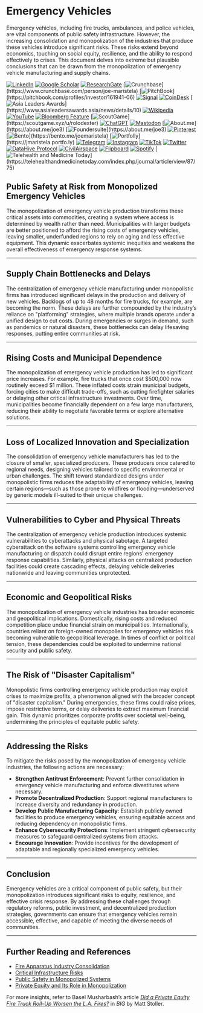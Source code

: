 # Emergency Vehicles

Emergency vehicles, including fire trucks, ambulances, and police vehicles, are vital components of public safety infrastructure. However, the increasing consolidation and monopolization of the industries that produce these vehicles introduce significant risks. These risks extend beyond economics, touching on social equity, resilience, and the ability to respond effectively to crises. This document delves into extreme but plausible conclusions that can be drawn from the monopolization of emergency vehicle manufacturing and supply chains.

[![LinkedIn](https://img.shields.io/badge/LinkedIn-Profile-0077B5?style=flat-square\&logo=linkedin\&logoColor=white)](https://linkedin.com/in/rolodexter) [![Google Scholar](https://img.shields.io/badge/Google_Scholar-Profile-4285F4?style=flat-square\&logo=googlescholar\&logoColor=white)](https://scholar.google.com/citations?user=gHTHirEAAAAJ) [![ResearchGate](https://img.shields.io/badge/ResearchGate-Profile-00CCBB?style=flat-square\&logo=researchgate\&logoColor=white)](https://www.researchgate.net/profile/Joe-Maristela-2) [![Crunchbase](https://img.shields.io/badge/Crunchbase-Profile-0288D1?style=flat-square\&logo=data:image/svg+xml;base64,PHN...)](https://www.crunchbase.com/person/joe-maristela) [![PitchBook](https://img.shields.io/badge/PitchBook-Profile-003B6B?style=flat-square\&logo=data:image/svg+xml;base64,PHN...)](https://pitchbook.com/profiles/investor/161941-06) [![Signal](https://img.shields.io/badge/Signal-Profile-6E97F0?style=flat-square\&logo=signal\&logoColor=white)](https://signal.nfx.com/investors/joe-maristela) [![CoinDesk](https://img.shields.io/badge/CoinDesk-Contributor-F7931A?style=flat-square\&logo=news\&logoColor=white)](https://www.coindesk.com/author/joe-maristela) [![Asia Leaders Awards](https://img.shields.io/badge/Asia_Leaders_Awards-Feature-DA291C?style=flat-square\&logo=data:image/svg+xml;base64,PHN...)](https://www.asialeadersawards.asia/news/details/10) [![Wikipedia](https://img.shields.io/badge/Wikipedia-Profile-000000?style=flat-square\&logo=wikipedia\&logoColor=white)](https://en.wikipedia.org/wiki/File:Joe_Maristela_in_Paniqui_Tarlac_Tech_Seminar_2015.jpg) [![YouTube](https://img.shields.io/badge/YouTube-Channel-FF0000?style=flat-square\&logo=youtube\&logoColor=white)](https://www.youtube.com/@rolodexter) [![Bloomberg Feature](https://img.shields.io/badge/Bloomberg-Feature-5E5E5E?style=flat-square\&logo=youtube\&logoColor=white)](https://www.youtube.com/watch?v=Ep8Mo0kRjaY) [![ScoutGame](https://img.shields.io/badge/ScoutGame-Profile-8A2BE2?style=flat-square\&logo=data:image/svg+xml;base64,PHN...)](https://scoutgame.xyz/u/rolodexter) [![ChatGPT](https://img.shields.io/badge/ChatGPT-Resume_and_Biodata-00A67E?style=flat-square\&logo=chatgpt\&logoColor=white)](https://chatgpt.com/g/g-675caa5a54e88191bd807764592df744-joe-s-resume-and-application-data) [![Mastodon](https://img.shields.io/badge/Mastodon-Profile-6364FF?style=flat-square\&logo=mastodon\&logoColor=white)](https://mastodon.social/@JoeMaristela) [![About.me](https://img.shields.io/badge/About.me-Profile-000000?style=flat-square\&logo=data:image/svg+xml;base64,PHN...)](https://about.me/joe3) [![Foundersuite](https://img.shields.io/badge/Foundersuite-Profile-0056D2?style=flat-square\&logo=data:image/svg+xml;base64,PHN...)](https://about.me/joe3) [![Pinterest](https://img.shields.io/badge/Pinterest-@rolodexter-BD081C?style=flat-square\&logo=pinterest\&logoColor=white)](https://nl.pinterest.com/rolodexter/) [![Bento](https://img.shields.io/badge/Bento-Profile-F7931A?style=flat-square\&logo=data:image/svg+xml;base64,PHN...)](https://bento.me/joemaristela) [![Portfolly](https://img.shields.io/badge/Portfolly-Profile-F7931A?style=flat-square\&logo=data:image/svg+xml;base64,PHN...)](https://jmaristela.portfo.ly) [![Telegram](https://img.shields.io/badge/Telegram-Contact-2CA5E0?style=flat-square\&logo=telegram\&logoColor=white)](https://t.me/joemaristela) [![Instagram](https://img.shields.io/badge/Instagram-@joemaristela3-E4405F?style=flat-square\&logo=instagram\&logoColor=white)](https://www.instagram.com/joemaristela3/) [![TikTok](https://img.shields.io/badge/TikTok-@rolodexter-000000?style=flat-square\&logo=tiktok\&logoColor=white)](https://www.tiktok.com/@rolodexter) [![Twitter](https://img.shields.io/badge/Twitter-Profile-1DA1F2?style=flat-square\&logo=twitter\&logoColor=white)](https://twitter.com/joemaristela) [![DataHive Protocol](https://img.shields.io/badge/DataHive-Protocol-005F73?style=flat-square\&logo=github\&logoColor=white)](https://github.com/rolodexter/DataHive-Protocol) [![CivilAirspace](https://img.shields.io/badge/CivilAirspace-Project-023047?style=flat-square\&logo=github\&logoColor=white)](https://github.com/rolodexter/CivilAirspace) [![Flipboard](https://img.shields.io/badge/Flipboard-Magazine-E83151?style=flat-square\&logo=flipboard\&logoColor=white)](https://flipboard.com/@rolodexter/rolodexter-jergu04fz) [![Spotify](https://img.shields.io/badge/Spotify-Listen-1DB954?style=flat-square\&logo=spotify\&logoColor=white)](https://open.spotify.com/show/11s0wEdbc8k3caT6xur57a) [![Telehealth and Medicine Today](https://img.shields.io/badge/Telehealth-Article-0077B5?style=flat-square\&logo=data:image/svg+xml;base64,PHN...)](https://telehealthandmedicinetoday.com/index.php/journal/article/view/87/75)

## Public Safety at Risk from Monopolized Emergency Vehicles

The monopolization of emergency vehicle production transforms these critical assets into commodities, creating a system where access is determined by wealth rather than need. Municipalities with larger budgets are better positioned to afford the rising costs of emergency vehicles, leaving smaller, underfunded regions to rely on aging and less effective equipment. This dynamic exacerbates systemic inequities and weakens the overall effectiveness of emergency response systems.

***

## Supply Chain Bottlenecks and Delays

The centralization of emergency vehicle manufacturing under monopolistic firms has introduced significant delays in the production and delivery of new vehicles. Backlogs of up to 48 months for fire trucks, for example, are becoming the norm. These delays are further compounded by the industry’s reliance on "platforming" strategies, where multiple brands operate under a unified design to cut costs. During emergencies or surges in demand, such as pandemics or natural disasters, these bottlenecks can delay lifesaving responses, putting entire communities at risk.

***

## Rising Costs and Municipal Dependence

The monopolization of emergency vehicle production has led to significant price increases. For example, fire trucks that once cost $500,000 now routinely exceed $1 million. These inflated costs strain municipal budgets, forcing cities to make difficult trade-offs, such as cutting firefighter salaries or delaying other critical infrastructure investments. Over time, municipalities become financially dependent on a few large manufacturers, reducing their ability to negotiate favorable terms or explore alternative solutions.

***

## Loss of Localized Innovation and Specialization

The consolidation of emergency vehicle manufacturers has led to the closure of smaller, specialized producers. These producers once catered to regional needs, designing vehicles tailored to specific environmental or urban challenges. The shift toward standardized designs under monopolistic firms reduces the adaptability of emergency vehicles, leaving certain regions—such as those prone to wildfires or flooding—underserved by generic models ill-suited to their unique challenges.

***

## Vulnerabilities to Cyber and Physical Threats

The centralization of emergency vehicle production introduces systemic vulnerabilities to cyberattacks and physical sabotage. A targeted cyberattack on the software systems controlling emergency vehicle manufacturing or dispatch could disrupt entire regions' emergency response capabilities. Similarly, physical attacks on centralized production facilities could create cascading effects, delaying vehicle deliveries nationwide and leaving communities unprotected.

***

## Economic and Geopolitical Risks

The monopolization of emergency vehicle industries has broader economic and geopolitical implications. Domestically, rising costs and reduced competition place undue financial strain on municipalities. Internationally, countries reliant on foreign-owned monopolies for emergency vehicles risk becoming vulnerable to geopolitical leverage. In times of conflict or political tension, these dependencies could be exploited to undermine national security and public safety.

***

## The Risk of "Disaster Capitalism"

Monopolistic firms controlling emergency vehicle production may exploit crises to maximize profits, a phenomenon aligned with the broader concept of "disaster capitalism." During emergencies, these firms could raise prices, impose restrictive terms, or delay deliveries to extract maximum financial gain. This dynamic prioritizes corporate profits over societal well-being, undermining the principles of equitable public safety.

***

## Addressing the Risks

To mitigate the risks posed by the monopolization of emergency vehicle industries, the following actions are necessary:

* **Strengthen Antitrust Enforcement**: Prevent further consolidation in emergency vehicle manufacturing and enforce divestitures where necessary.
* **Promote Decentralized Production**: Support regional manufacturers to increase diversity and redundancy in production.
* **Develop Public Manufacturing Capacity**: Establish publicly owned facilities to produce emergency vehicles, ensuring equitable access and reducing dependency on monopolistic firms.
* **Enhance Cybersecurity Protections**: Implement stringent cybersecurity measures to safeguard centralized systems from attacks.
* **Encourage Innovation**: Provide incentives for the development of adaptable and regionally specialized emergency vehicles.

***

## Conclusion

Emergency vehicles are a critical component of public safety, but their monopolization introduces significant risks to equity, resilience, and effective crisis response. By addressing these challenges through regulatory reforms, public investment, and decentralized production strategies, governments can ensure that emergency vehicles remain accessible, effective, and capable of meeting the diverse needs of communities.

***

## Further Reading and References

* [Fire Apparatus Industry Consolidation](FIRE_APPARATUS.md)
* [Critical Infrastructure Risks](CRITICAL_INFRASTRUCTURE.md)
* [Public Safety in Monopolized Systems](PUBLIC_SAFETY.md)
* [Private Equity and Its Role in Monopolization](PRIVATE_EQUITY.md)

For more insights, refer to Basel Musharbash’s article [_Did a Private Equity Fire Truck Roll-Up Worsen the L.A. Fires?_](https://www.thebignewsletter.com/p/did-a-private-equity-fire-truck-roll?utm_source=post-email-title\&publication_id=11524\&post_id=155466046\&utm_campaign=email-post-title\&isFreemail=true\&r=4a32tl\&triedRedirect=true\&utm_medium=email) in _BIG_ by Matt Stoller.
